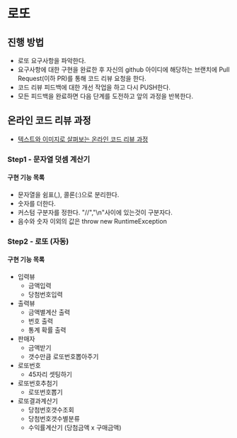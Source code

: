 # 로또
## 진행 방법
* 로또 요구사항을 파악한다.
* 요구사항에 대한 구현을 완료한 후 자신의 github 아이디에 해당하는 브랜치에 Pull Request(이하 PR)를 통해 코드 리뷰 요청을 한다.
* 코드 리뷰 피드백에 대한 개선 작업을 하고 다시 PUSH한다.
* 모든 피드백을 완료하면 다음 단계를 도전하고 앞의 과정을 반복한다.

## 온라인 코드 리뷰 과정
* [텍스트와 이미지로 살펴보는 온라인 코드 리뷰 과정](https://github.com/next-step/nextstep-docs/tree/master/codereview)

### Step1 - 문자열 덧셈 계산기
#### 구현 기능 목록
* 문자열을 쉼표(,), 콜론(:)으로 분리한다.
* 숫자를 더한다.
* 커스텀 구분자를 정한다. "//","\n"사이에 있는것이 구분자다.
* 음수와 숫자 이외의 값은 throw new RuntimeException 

### Step2 - 로또 (자동)
#### 구현 기능 목록
* 입력뷰
    * 금액입력
    * 당첨번호입력
* 출력뷰
    * 금액별계산  출력
    * 번호 출력
    * 통계 확률 출력
* 판매자
    * 금액받기
    * 갯수만큼 로또번호뽑아주기
* 로또번호
    * 45자리 셋팅하기
* 로또번호추첨기
    * 로또번호뽑기
* 로또결과계산기
    * 당첨번호갯수조회
    * 당첨번호갯수별분류
    * 수익률계산기 (당첨금액 x 구매금액)